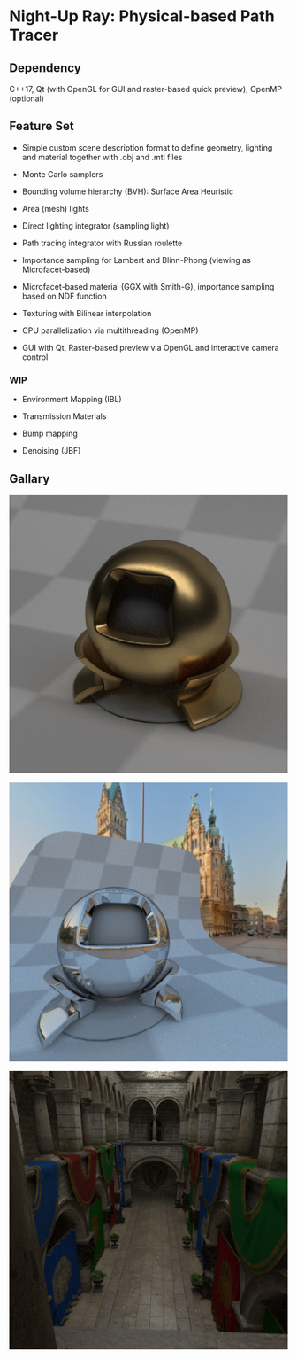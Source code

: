 # Night-Up Ray: Physical-based Path Tracer

## Dependency

C++17, Qt (with OpenGL for GUI and raster-based quick preview), OpenMP (optional)

## Feature Set

- Simple custom scene description format to define geometry, lighting and material together with .obj and .mtl files

- Monte Carlo samplers

- Bounding volume hierarchy (BVH): Surface Area Heuristic

- Area (mesh) lights

- Direct lighting integrator (sampling light)

- Path tracing integrator with Russian roulette

- Importance sampling for Lambert and Blinn-Phong (viewing as Microfacet-based)

- Microfacet-based material (GGX with Smith-G), importance sampling based on NDF function

- Texturing with Bilinear interpolation

- CPU parallelization via multithreading (OpenMP)

- GUI with Qt, Raster-based preview via OpenGL and interactive camera control


### WIP

- Environment Mapping (IBL)

- Transmission Materials

- Bump mapping

- Denoising (JBF)

## Gallary

![mitsuba_gold_512x512x512](docs\imgs\mitsuba_gold_512x512x512.jpg)

![mitsuba-envmap-512x512x512](docs\imgs\mitsuba-envmap-512x512x512.jpg)

![sponza_512x512x256](docs\imgs\sponza_512x512x256.jpg)
